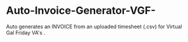 # Auto-Invoice-Generator-VGF-
Auto generates an INVOICE from an uploaded timesheet (.csv) for Virtual Gal Friday VA's . 
